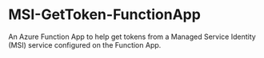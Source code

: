 # MSI-GetToken-FunctionApp
An Azure Function App to help get tokens from a Managed Service Identity (MSI) service configured on the Function App.
